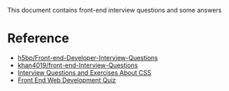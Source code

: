 This document contains front-end interview questions and some answers

# Reference

* [h5bp/Front-end-Developer-Interview-Questions](https://github.com/h5bp/Front-end-Developer-Interview-Questions)
* [khan4019/front-end-Interview-Questions](https://github.com/khan4019/front-end-Interview-Questions/blob/master/README.md)
* [Interview Questions and Exercises About CSS](https://css-tricks.com/interview-questions-css/)
* [Front End Web Development Quiz](http://davidshariff.com/quiz/)
